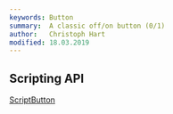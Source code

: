 ```yaml
---
keywords: Button
summary:  A classic off/on button (0/1)
author:   Christoph Hart
modified: 18.03.2019
---
```


## Scripting API
[ScriptButton](/scripting/scripting-api/scriptbutton)
